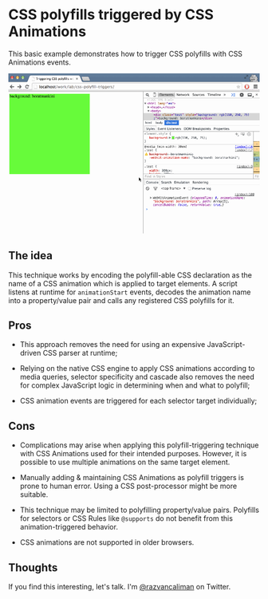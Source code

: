 # CSS polyfills triggered by CSS Animations

This basic example demonstrates how to trigger CSS polyfills with CSS Animations events.

![Illustration of CSS polyfills triggered with CSS Animations](./demo.gif)

## The idea

This technique works by encoding the polyfill-able CSS declaration as the name of a CSS animation which is applied to target elements. A script listens at runtime for `animationStart` events, decodes the animation name into a property/value pair and calls any registered CSS polyfills for it.

## Pros

- This approach removes the need for using an expensive JavaScript-driven CSS parser at runtime;

- Relying on the native CSS engine to apply CSS animations according to media queries, selector specificity and cascade also removes the need for complex JavaScript logic in determining when and what to polyfill;

- CSS animation events are triggered for each selector target individually;

## Cons

- Complications may arise when applying this polyfill-triggering technique with CSS Animations used for their intended purposes. However, it is possible to use multiple animations on the same target element.

- Manually adding & maintaining CSS Animations as polyfill triggers is prone to human error. Using a CSS post-processor might be more suitable.

- This technique may be limited to polyfilling property/value pairs. Polyfills for selectors or CSS Rules like `@supports` do not benefit from this animation-triggered behavior.

- CSS animations are not supported in older browsers.

## Thoughts

If you find this interesting, let's talk. I'm [@razvancaliman](https://twitter.com/razvancaliman) on Twitter.
